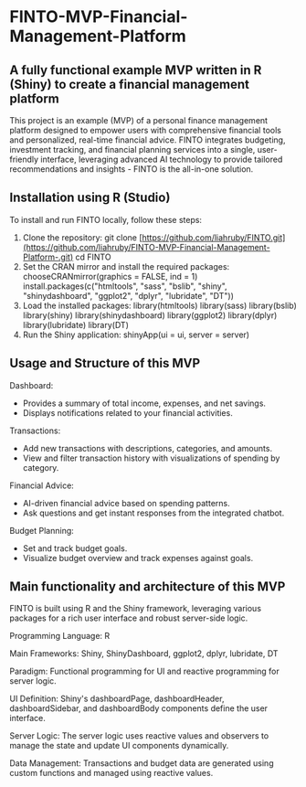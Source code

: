 # FINTO-MVP-Financial-Management-Platform
## A fully functional example MVP written in R (Shiny) to create a financial management platform
This project is an example (MVP) of a personal finance management platform designed to empower users 
with comprehensive financial tools and personalized, real-time financial advice. FINTO integrates budgeting, 
investment tracking, and financial planning services into a single, user-friendly interface, leveraging advanced 
AI technology to provide tailored recommendations and insights - FINTO is the all-in-one solution.

## Installation using R (Studio)
To install and run FINTO locally, follow these steps:
1. Clone the repository:
   git clone [https://github.com/liahruby/FINTO.git](https://github.com/liahruby/FINTO-MVP-Financial-Management-Platform-.git)
   cd FINTO
2. Set the CRAN mirror and install the required packages:
   chooseCRANmirror(graphics = FALSE, ind = 1)
   install.packages(c("htmltools", "sass", "bslib", "shiny", "shinydashboard", "ggplot2", "dplyr", "lubridate", "DT"))
3. Load the installed packages:
   library(htmltools)
   library(sass)
   library(bslib)
   library(shiny)
   library(shinydashboard)
   library(ggplot2)
   library(dplyr)
   library(lubridate)
   library(DT)
4. Run the Shiny application:
   shinyApp(ui = ui, server = server)

## Usage and Structure of this MVP
Dashboard:
- Provides a summary of total income, expenses, and net savings.
- Displays notifications related to your financial activities.

Transactions:
- Add new transactions with descriptions, categories, and amounts.
- View and filter transaction history with visualizations of spending by category.

Financial Advice:
- AI-driven financial advice based on spending patterns.
- Ask questions and get instant responses from the integrated chatbot.

Budget Planning:
- Set and track budget goals.
- Visualize budget overview and track expenses against goals.

## Main functionality and architecture of this MVP
FINTO is built using R and the Shiny framework, leveraging various packages for a rich user interface and robust server-side logic.

Programming Language: R

Main Frameworks: Shiny, ShinyDashboard, ggplot2, dplyr, lubridate, DT

Paradigm: Functional programming for UI and reactive programming for server logic.

UI Definition: Shiny's dashboardPage, dashboardHeader, dashboardSidebar, and dashboardBody components define the user interface.

Server Logic: The server logic uses reactive values and observers to manage the state and update UI components dynamically.

Data Management: Transactions and budget data are generated using custom functions and managed using reactive values.




